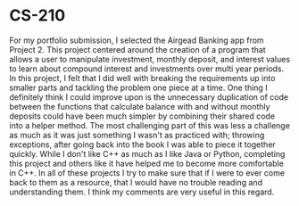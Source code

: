 # CS-210
For my portfolio submission, I selected the Airgead Banking app from Project 2. This project centered around the creation of a program that allows a user to manipulate investment, monthly deposit, and interest values to learn about compound interest and investments over multi year periods. In this project, I felt that I did well with breaking the requirements up into smaller parts and tackling the problem one piece at a time. One thing I definitely think I could improve upon is the unnecessary duplication of code between the functions that calculate balance with and without monthly deposits  could have been much simpler by combining their shared code into a helper method. The most challenging part of this was less a challenge as much as it was just something I wasn't as practiced with; throwing exceptions, after going back into the book I was able to piece it together quickly. While I don't like C++ as much as I like Java or Python, completing this project and others like it have helped me to become more comfortable in C++. In all of these projects I try to make sure that if I were to ever come back to them as a resource, that I would have no trouble reading and understanding them. I think my comments are very useful in this regard.
